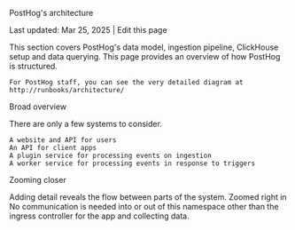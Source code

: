 PostHog's architecture

Last updated: Mar 25, 2025
|
Edit this page

This section covers PostHog's data model, ingestion pipeline, ClickHouse setup and data querying. This page provides an overview of how PostHog is structured.

    For PostHog staff, you can see the very detailed diagram at http://runbooks/architecture/

Broad overview

There are only a few systems to consider.

    A website and API for users
    An API for client apps
    A plugin service for processing events on ingestion
    A worker service for processing events in response to triggers

Zooming closer

Adding detail reveals the flow between parts of the system.
Zoomed right in
No communication is needed into or out of this namespace other than the ingress controller for the app and collecting data.